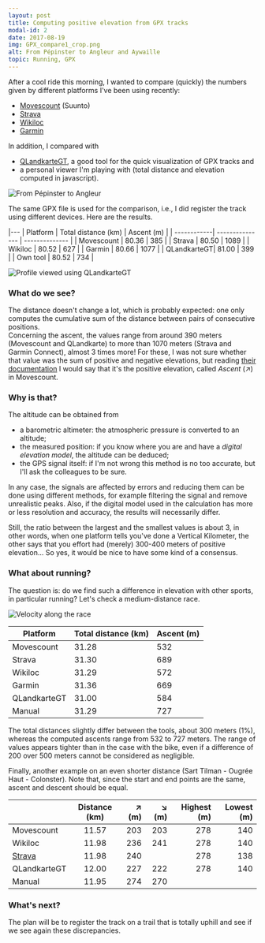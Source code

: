 ```yaml
---
layout: post
title: Computing positive elevation from GPX tracks
modal-id: 2
date: 2017-08-19
img: GPX_compare1_crop.png
alt: From Pépinster to Angleur and Aywaille
topic: Running, GPX
---
```


After a cool ride this morning, I wanted to compare (quickly) the numbers given by different platforms I've been using recently:
* [Movescount](http://www.movescount.com) (Suunto)
* [Strava](https://www.strava.com)
* [Wikiloc](http://wikiloc.com/)
* [Garmin](https://connect.garmin.com)

In addition, I compared with
* [QLandkarteGT](http://www.qlandkarte.org/), a good tool for the quick visualization of GPX tracks and
* a personal viewer I'm playing with (total distance and elevation computed in javascript).

<img src="{{ site.url }}/figures/blog/GPX_compare1.png" class="img-responsive" alt="From Pépinster to Angleur">

The same GPX file is used for the comparison, i.e., I did register the track using different devices. Here are the results.

|---
| Platform   | Total distance (km)  | Ascent (m) |
| ------------| --------------- | -------------- |
| Movescount  | 80.36           | 385            |
| Strava      | 80.50           | 1089           |
| Wikiloc     | 80.52           | 627            |
| Garmin      | 80.66           | 1077           |
| QLandkarteGT| 81.00		        | 399            |
| Own tool    | 80.52           | 734            |

<img src="{{ site.url }}/figures/blog/GPX_compare2.png" class="img-responsive" alt="Profile viewed using QLandkarteGT">

### What do we see?

The distance doesn't change a lot, which is probably expected: one only computes the cumulative sum of the distance between pairs of consecutive positions.    
Concerning the ascent, the values range from around 390 meters (Movescount and QLandkarte) to more than 1070 meters (Strava and Garmin Connect), almost 3 times more! For these, I was not sure whether that value was the sum of positive and negative elevations, but reading [their documentation](https://support.strava.com/hc/en-us/articles/216917087-Elevation-Gain) I would say that it's the positive elevation, called *Ascent* (↗) in Movescount.

### Why is that?

The altitude can be obtained from     
* a barometric altimeter: the atmospheric pressure is converted to an altitude;    
* the measured position: if you know where you are and have a *digital elevation model*, the altitude can be deduced;    
* the GPS signal itself: if I'm not wrong this method is no too accurate, but I'll ask the colleagues to be sure.

In any case, the signals are affected by errors and reducing them can be done using different methods, for example filtering the signal and remove unrealistic peaks. Also, if the digital model used in the calculation has more or less resolution and accuracy, the results will necessarily differ.

Still, the ratio between the largest and the smallest values is about 3, in other words, when one platform tells you've done a Vertical Kilometer, the other says that you effort had (merely) 300-400 meters of positive elevation... So yes, it would be nice to have some kind of a consensus.

### What about running?

The question is: do we find such a difference in elevation with other sports, in particular running? Let's check a medium-distance race.

<img src="{{ site.url }}/figures/blog/GPX_compare3.png" class="img-responsive" alt="Velocity along the race">

Platform      | Total distance (km) | Ascent (m) |
--------------|-----------------|----------|
Movescount    | 31.28           | 532      |
Strava        | 31.30           | 689      |
Wikiloc       | 31.29           | 572      |
Garmin        | 31.36           | 669      |
QLandkarteGT  | 31.00		        | 584      |
Manual        | 31.29           | 727      |

The total distances slightly differ between the tools, about 300 meters (1%), whereas the computed ascents range from 532 to 727 meters. The range of values appears tighter than in the case with the bike, even if a difference of 200 over 500 meters cannot be considered as negligible.

Finally, another example on an even shorter distance (Sart Tilman - Ougrée Haut - Colonster). Note that, since the start and end points are the same, ascent and descent should be equal.

|            | Distance (km) | ↗ (m)  | ↘ (m) | Highest (m)  | Lowest (m) |
| -----------|:-------------:|       -----:|       -----:|        -----:|      -----:|
| Movescount | 11.57         | 203         | 203         |  278         | 140        |
| Wikiloc    | 11.98         | 236         | 241         |  278         | 140        |
| [Strava](https://www.strava.com/activities/1116696476)     | 11.98          | 240         |             | 278         | 138        |
| QLandkarteGT| 12.00         |  227        | 222         | 278          | 140       |
| Manual     | 11.95         |  274         | 270         |              |            |


### What's next?

The plan will be to register the track on a trail that is totally uphill and see if we see again these discrepancies.
